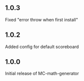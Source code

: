 ## 1.0.3
Fixed "error throw when first install"

## 1.0.2
Added config for default scoreboard

## 1.0.0
Initial release of MC-math-generator
